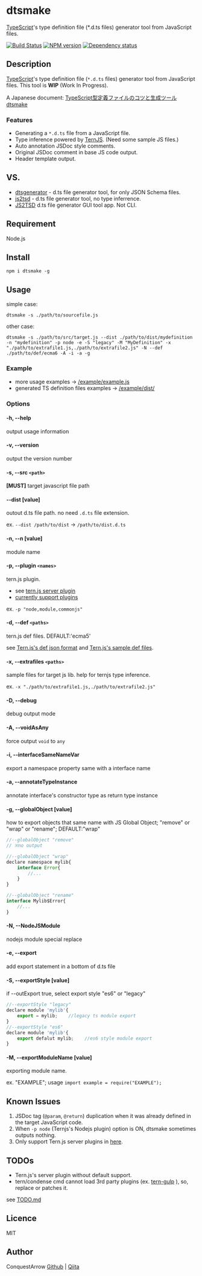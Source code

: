 dtsmake 
====

[TypeScript](http://www.typescriptlang.org/)'s type definition file (*.d.ts files) generator tool from JavaScript files. 

[![Build Status](https://travis-ci.org/ConquestArrow/dtsmake.svg?branch=master)](https://travis-ci.org/ConquestArrow/dtsmake) [![NPM version](https://badge.fury.io/js/dtsmake.svg)](http://badge.fury.io/js/dtsmake) [![Dependency status](https://david-dm.org/ConquestArrow/dtsmake.svg)](https://david-dm.org/ConquestArrow/dtsmake#info=dependencies&view=table) 

## Description

[TypeScript](http://www.typescriptlang.org/)'s type definition file (`*.d.ts` files) generator tool from JavaScript files. This tool is **WIP** (Work In Progress).

A Japanese document: [TypeScript型定義ファイルのコツと生成ツール dtsmake](http://qiita.com/ConquestArrow/items/450f961c3d54bc932cf3)

### Features

 * Generating a `*.d.ts` file from a JavaScript file.
 * Type inference powered by [TernJS](http://ternjs.net/). (Need some sample JS files.)
 * Auto annotation JSDoc style comments.
 * Original JSDoc comment in base JS code output.
 * Header template output.

## VS. 

* [dtsgenerator](https://github.com/horiuchi/dtsgenerator) - d.ts file generator tool, for only JSON Schema files.
* [js2tsd](https://github.com/mhelvens/js2tsd) - d.ts file generator tool, no type inferrence.
* [JS2TSD](http://nekok.com/2014/05/javascript-to-typescript-type-definitions-d-ts-auto-converter/) d.ts file generator GUI tool app. Not CLI.

## Requirement

Node.js

## Install

`npm i dtsmake -g`

## Usage

simple case:
```
dtsmake -s ./path/to/sourcefile.js
```
other case:
```
dtsmake -s ./path/to/src/target.js --dist ./path/to/dist/mydefinition -n "mydefinition" -p node -e -S "legacy" -M "MyDefinition" -x "./path/to/extrafile1.js,./path/to/extrafile2.js" -N --def ./path/to/def/ecma6 -A -i -a -g
```

### Example


 * more usage examples -> [/example/example.js](./example/example.js)
 * generated TS definition files examples -> [/example/dist/](./example/dist/)

### Options

#### -h, --help                    
 output usage information
#### -v, --version                 
 output the version number
#### -s, --src `<path>`              
 __[MUST]__ target javascript file path
#### --dist [value]                
 outout d.ts file path. no need `.d.ts` file extension.

ex. `--dist /path/to/dist` -> `/path/to/dist.d.ts`

#### -n, --n [value]               
 module name
#### -p, --plugin `<names>`          
 tern.js plugin.
 
  * see [tern.js server plugin](http://ternjs.net/doc/manual.html#plugins)
  * [currently support plugins](https://github.com/marijnh/tern/tree/0.14.0/plugin)

ex. `-p "node,module,commonjs"`

#### -d, --def `<paths>`             
 tern.js def files. DEFAULT:'ecma5'
 
 see [Tern.js's def json format](http://ternjs.net/doc/manual.html#typedef) and [Tern.js's sample def files](https://github.com/marijnh/tern/tree/master/defs).
#### -x, --extrafiles `<paths>`      
 sample files for target js lib. help for ternjs type inference.
 
 ex. `-x "./path/to/extrafile1.js,./path/to/extrafile2.js"`
#### -D, --debug                   
 debug output mode
#### -A, --voidAsAny               
 force output `void` to `any`
#### -i, --interfaceSameNameVar    
 export a namespace property same with a interface name
#### -a, --annotateTypeInstance    
 annotate interface's constructor type as return type instance
#### -g, --globalObject [value]            
 how to export objects that same name with JS Global Object; "remove" or "wrap" or "rename"; DEFAULT:"wrap" 

```javascript
//--globalObject "remove"
// ※no output

//--globalObject "wrap"
declare namespace mylib{
    interface Error{
        //...
    }
}

//--globalObject "rename"
interface Mylib$Error{
    //...
}
```


#### -N, --NodeJSModule            
 nodejs module special replace
#### -e, --export                  
 add export statement in a bottom of d.ts file
#### -S, --exportStyle [value]     
 if --outExport true, select export style "es6" or "legacy"

```javascript
//--exportStyle "legacy"
declare module 'mylib'{
    export = mylib;    //legacy ts module export
}
//--exportStyle "es6"
declare module 'mylib'{
    export defalut mylib;    //es6 style module export 
}
```
 
#### -M, --exportModuleName [value]

exporting module name. 
 
ex. "EXAMPLE"; usage `import example = require("EXAMPLE");`

## Known Issues

 1. JSDoc tag (`@param`, `@return`) duplication when it was already defined in the target  JavaScript code.
 2. When `-p node` (Ternjs's Nodejs plugin) option is ON, dtsmake sometimes outputs nothing.
 3. Only support Tern.js server plugins in [here](https://github.com/marijnh/tern/tree/0.14.0/plugin). 

## TODOs

 * Tern.js's server plugin without default support.
  * tern/condense cmd cannot load 3rd party plugins (ex. [tern-gulp](https://github.com/angelozerr/tern-gulp) ), so, replace or patches it.

see [TODO.md](./TODO.md)

## Licence

MIT

## Author

ConquestArrow
[Github](https://github.com/ConquestArrow/) | [Qiita](http://qiita.com/ConquestArrow)

